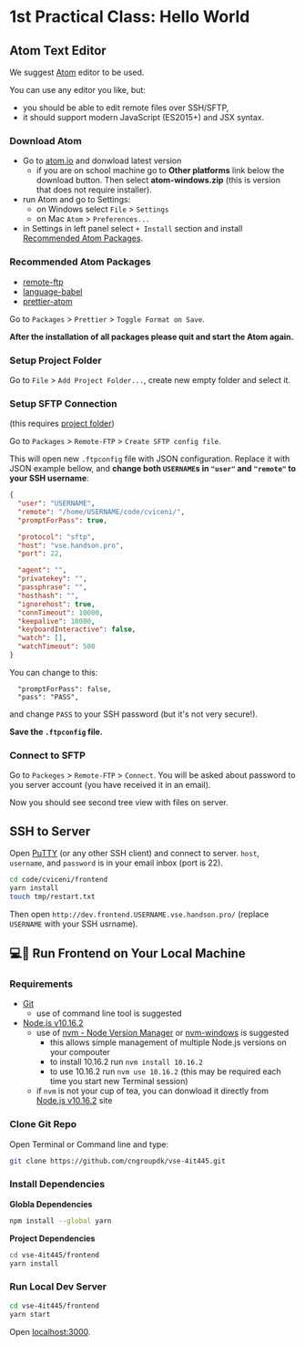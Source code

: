 # 1st Practical Class: Hello World

## Atom Text Editor

We suggest [Atom](https://atom.io/) editor to be used.

You can use any editor you like, but:

- you should be able to edit remote files over SSH/SFTP,
- it should support modern JavaScript (ES2015+) and JSX syntax.

### Download Atom

- Go to [atom.io](https://atom.io/) and donwload latest version
  - if you are on school machine go to **Other platforms** link below the download button.
    Then select **atom-windows.zip** (this is version that does not require installer).
- run Atom and go to Settings:
  - on Windows select `File` > `Settings`
  - on Mac `Atom` > `Preferences...`
- in Settings in left panel select `+ Install` section and install [Recommended Atom Packages](#recommended-atom-packages).

### Recommended Atom Packages

- [remote-ftp](https://atom.io/packages/remote-ftp)
- [language-babel](https://atom.io/packages/language-babel)
- [prettier-atom](https://atom.io/packages/prettier-atom)

Go to `Packages` > `Prettier` > `Toggle Format on Save`.

**After the installation of all packages please quit and start the Atom again.**

### Setup Project Folder

Go to `File` > `Add Project Folder...`, create new empty folder and select it.

### Setup SFTP Connection

(this requires [project folder](#setup-project-folder))

Go to `Packages` > `Remote-FTP` > `Create SFTP config file`.

This will open new `.ftpconfig` file with JSON configuration.
Replace it with JSON example bellow, and **change both `USERNAME`s in `"user"` and `"remote"` to your SSH username**:

```json
{
  "user": "USERNAME",
  "remote": "/home/USERNAME/code/cviceni/",
  "promptForPass": true,

  "protocol": "sftp",
  "host": "vse.handson.pro",
  "port": 22,

  "agent": "",
  "privatekey": "",
  "passphrase": "",
  "hosthash": "",
  "ignorehost": true,
  "connTimeout": 10000,
  "keepalive": 10000,
  "keyboardInteractive": false,
  "watch": [],
  "watchTimeout": 500
}
```

You can change to this:

```
  "promptForPass": false,
  "pass": "PASS",
```

and change `PASS` to your SSH password (but it's not very secure!).

**Save the `.ftpconfig` file.**

### Connect to SFTP

Go to `Packeges` > `Remote-FTP` > `Connect`. You will be asked about password to you server account (you have received it in an email).

Now you should see second tree view with files on server.

## SSH to Server

Open [PuTTY](https://www.putty.org/) (or any other SSH client) and connect to server.
`host`, `username`, and `password` is in your email inbox (port is 22).

```sh
cd code/cviceni/frontend
yarn install
touch tmp/restart.txt
```

Then open `http://dev.frontend.USERNAME.vse.handson.pro/` (replace `USERNAME` with your SSH usrname).

## 💻🏃 Run Frontend on Your Local Machine

### Requirements

- [Git](https://git-scm.com/)
  - use of command line tool is suggested
- [Node.js v10.16.2](https://nodejs.org/)
  - use of [nvm - Node Version Manager](https://github.com/creationix/nvm) or [nvm-windows](https://github.com/coreybutler/nvm-windows) is suggested
    - this allows simple management of multiple Node.js versions on your compouter
    - to install 10.16.2 run `nvm install 10.16.2`
    - to use 10.16.2 run `nvm use 10.16.2` (this may be required each time you start new Terminal session)
  - if `nvm` is not your cup of tea, you can donwload it directly from [Node.js v10.16.2](https://nodejs.org/) site

### Clone Git Repo

Open Terminal or Command line and type:

```sh
git clone https://github.com/cngroupdk/vse-4it445.git
```

### Install Dependencies

**Globla Dependencies**

```sh
npm install --global yarn
```

**Project Dependencies**

```sh
cd vse-4it445/frontend
yarn install
```

### Run Local Dev Server

```sh
cd vse-4it445/frontend
yarn start
```

Open [localhost:3000](http://localhost:3000).

